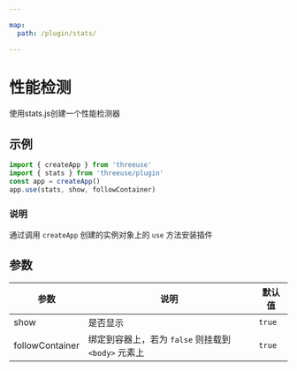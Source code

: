 ```yaml
---

map:
  path: /plugin/stats/

---
```


# 性能检测

使用stats.js创建一个性能检测器

## 示例

<demo src="./__demo__/BasicUse.vue" title="基本使用" desc="创建一个性能检测器"></demo>

```js
import { createApp } from 'threeuse'
import { stats } from 'threeuse/plugin'
const app = createApp()
app.use(stats, show, followContainer)
```

### 说明

通过调用 `createApp` 创建的实例对象上的 `use` 方法安装插件

## 参数

| 参数 | 说明 | 默认值 |
| ---- | ---- | ---- |
| show | 是否显示 | `true` |
| followContainer | 绑定到容器上，若为 `false` 则挂载到 `<body>` 元素上 | `true` |
